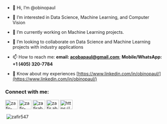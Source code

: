 - 👋 Hi, I’m @obinopaul
- 👀 I’m interested in Data Science, Machine Learning, and Computer Vision
- 🌱 I’m currently working on Machine Learning projects. 
- 💞️ I’m looking to collaborate on Data Science and Machine Learning projects with industry applications
- 📫 How to reach me: **email: acobapaul@gmail.com**; **Mobile/WhatsApp: +1 (405) 320-7784**

- 📄 Know about my experiences [https://www.linkedin.com/in/obinopaul/](https://www.linkedin.com/in/obinopaul/)

<h3 align="left">Connect with me:</h3>
<p align="left">
<a href="https://obinopaul.com/" target="blank"><img align="center" src="https://cdn.jsdelivr.net/npm/simple-icons@3.0.1/icons/codepen.svg" alt="zafir-abdullah" height="30" width="40" /></a>
<a href="https://linkedin.com/in/obinopaul" target="blank"><img align="center" src="https://raw.githubusercontent.com/rahuldkjain/github-profile-readme-generator/master/src/images/icons/Social/linked-in-alt.svg" alt="zafir-abdullah" height="30" width="40" /></a>
<a href="https://kaggle.com/obinopaul" target="blank"><img align="center" src="https://raw.githubusercontent.com/rahuldkjain/github-profile-readme-generator/master/src/images/icons/Social/kaggle.svg" alt="zafirabdullah" height="30" width="40" /></a>
<a href="https://fb.com/paultwizzy" target="blank"><img align="center" src="https://raw.githubusercontent.com/rahuldkjain/github-profile-readme-generator/master/src/images/icons/Social/facebook.svg" alt="zafir.abdullah.98" height="30" width="40" /></a>
<a href="https://www.instagram.com/obinopaul/" target="blank"><img align="center" src="https://raw.githubusercontent.com/rahuldkjain/github-profile-readme-generator/master/src/images/icons/Social/instagram.svg" alt="https://www.instagram.com/zafir.abdullah/" height="30" width="40" /></a>
</p>


<p>&nbsp;<img align="center" src="https://github-readme-stats.vercel.app/api?username=obinopaul&show_icons=true&locale=en" alt="zafir547" /></p>

<!---
obinopaul/obinopaul is a ✨ special ✨ repository because its `README.md` (this file) appears on your GitHub profile.
You can click the Preview link to take a look at your changes.
--->
